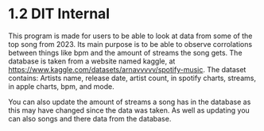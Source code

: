 # 1.2 DIT Internal
This program is made for users to be able to look at data from some of the top song from 2023. Its main purpose is to be able to observe corrolations between things like bpm and the amount of streams the song gets. The database is taken from a website named kaggle, at https://www.kaggle.com/datasets/arnavvvvv/spotify-music. The dataset contains: Artists name, release date, artist count, in spotify charts, streams, in apple charts, bpm, and mode.

You can also update the amount of streams a song has in the database as this may have changed since the data was taken. As well as updating you can also songs and there data from the database.  